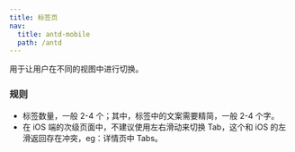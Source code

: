 ```yaml
---
title: 标签页
nav:
  title: antd-mobile
  path: /antd
---
```


用于让用户在不同的视图中进行切换。

### 规则
- 标签数量，一般 2-4 个；其中，标签中的文案需要精简，一般 2-4 个字。
- 在 iOS 端的次级页面中，不建议使用左右滑动来切换 Tab，这个和 iOS 的左滑返回存在冲突，eg：详情页中 Tabs。

<code src="./demo/basic.tsx" />

<code src="./demo/fixedheight.tsx" />

<code src="./demo/mutlitabs.tsx" />

<code src="./demo/noanim.tsx" />

<code src="./demo/sticky.tsx" />

<code src="./demo/vertical.tsx" />

<API/>
